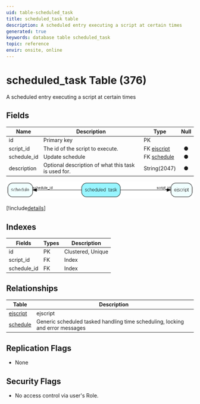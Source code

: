 ```yaml
---
uid: table-scheduled_task
title: scheduled_task table
description: A scheduled entry executing a script at certain times
generated: true
keywords: database table scheduled_task
topic: reference
envir: onsite, online
---
```


# scheduled\_task Table (376)

A scheduled entry executing a script at certain times

## Fields

| Name | Description | Type | Null |
|------|-------------|------|:----:|
|id|Primary key|PK| |
|script\_id|The id of the script to execute.|FK [ejscript](ejscript.md)|&#x25CF;|
|schedule\_id|Update schedule|FK [schedule](schedule.md)|&#x25CF;|
|description|Optional description of what this task is used for.|String(2047)|&#x25CF;|


![scheduled_task table relationship diagram](./media/scheduled_task.png)

[!include[details](./includes/scheduled-task.md)]

## Indexes

| Fields | Types | Description |
|--------|-------|-------------|
|id |PK |Clustered, Unique |
|script\_id |FK |Index |
|schedule\_id |FK |Index |

## Relationships

| Table|  Description |
|------|-------------|
|[ejscript](ejscript.md)  |ejscript |
|[schedule](schedule.md)  |Generic scheduled tasked handling time scheduling, locking and error messages |


## Replication Flags

* None

## Security Flags

* No access control via user's Role.

